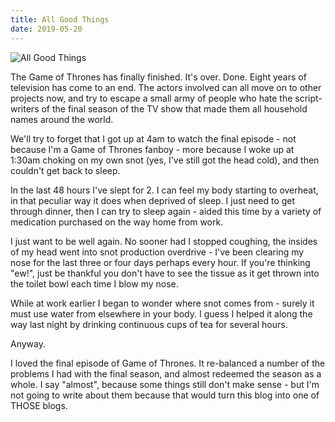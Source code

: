 ```yaml
---
title: All Good Things
date: 2019-05-20
---
```


![All Good Things](https://source.unsplash.com/LuQ2ex5HY3c/1600x900)

The Game of Thrones has finally finished. It's over. Done. Eight years of television has come to an end. The actors involved can all move on to other projects now, and try to escape a small army of people who hate the script-writers of the final season of the TV show that made them all household names around the world.

We'll try to forget that I got up at 4am to watch the final episode - not because I'm a Game of Thrones fanboy - more because I woke up at 1:30am choking on my own snot (yes, I've still got the head cold), and then couldn't get back to sleep.

In the last 48 hours I've slept for 2. I can feel my body starting to overheat, in that peculiar way it does when deprived of sleep. I just need to get through dinner, then I can try to sleep again - aided this time by a variety of medication purchased on the way home from work.

I just want to be well again. No sooner had I stopped coughing, the insides of my head went into snot production overdrive - I've been clearing my nose for the last three or four days perhaps every hour. If you're thinking "ew!", just be thankful you don't have to see the tissue as it get thrown into the toilet bowl each time I blow my nose.

While at work earlier I began to wonder where snot comes from - surely it must use water from elsewhere in your body. I guess I helped it along the way last night by drinking continuous cups of tea for several hours.

Anyway.

I loved the final episode of Game of Thrones. It re-balanced a number of the problems I had with the final season, and almost redeemed the season as a whole. I say "almost", because some things still don't make sense - but I'm not going to write about them because that would turn this blog into one of THOSE blogs.